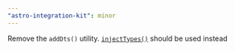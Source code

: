 ```yaml
---
"astro-integration-kit": minor
---
```


Remove the `addDts()` utility. [`injectTypes()`](https://docs.astro.build/en/reference/integrations-reference/#injecttypes-option) should be used instead
